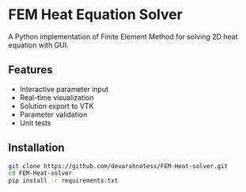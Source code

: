 # FEM Heat Equation Solver

A Python implementation of Finite Element Method for solving 2D heat equation with GUI.

## Features
- Interactive parameter input
- Real-time visualization
- Solution export to VTK
- Parameter validation
- Unit tests

## Installation
```bash
git clone https://github.com/devarshnotess/FEM-Heat-solver.git
cd FEM-Heat-solver
pip install -r requirements.txt

